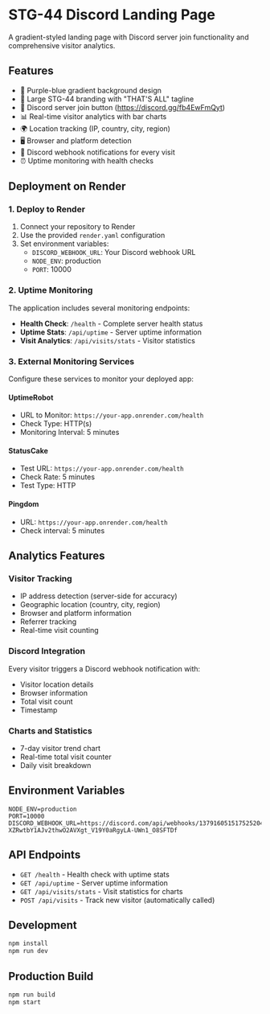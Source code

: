 # STG-44 Discord Landing Page

A gradient-styled landing page with Discord server join functionality and comprehensive visitor analytics.

## Features

- 🎨 Purple-blue gradient background design
- 🎯 Large STG-44 branding with "THAT'S ALL" tagline
- 🔗 Discord server join button (https://discord.gg/fb4EwFmQyt)
- 📊 Real-time visitor analytics with bar charts
- 🌍 Location tracking (IP, country, city, region)
- 🖥️ Browser and platform detection
- 📢 Discord webhook notifications for every visit
- ⏰ Uptime monitoring with health checks

## Deployment on Render

### 1. Deploy to Render

1. Connect your repository to Render
2. Use the provided `render.yaml` configuration
3. Set environment variables:
   - `DISCORD_WEBHOOK_URL`: Your Discord webhook URL
   - `NODE_ENV`: production
   - `PORT`: 10000

### 2. Uptime Monitoring

The application includes several monitoring endpoints:

- **Health Check**: `/health` - Complete server health status
- **Uptime Stats**: `/api/uptime` - Server uptime information
- **Visit Analytics**: `/api/visits/stats` - Visitor statistics

### 3. External Monitoring Services

Configure these services to monitor your deployed app:

#### UptimeRobot
- URL to Monitor: `https://your-app.onrender.com/health`
- Check Type: HTTP(s)
- Monitoring Interval: 5 minutes

#### StatusCake
- Test URL: `https://your-app.onrender.com/health`
- Check Rate: 5 minutes
- Test Type: HTTP

#### Pingdom
- URL: `https://your-app.onrender.com/health`
- Check interval: 5 minutes

## Analytics Features

### Visitor Tracking
- IP address detection (server-side for accuracy)
- Geographic location (country, city, region)
- Browser and platform information
- Referrer tracking
- Real-time visit counting

### Discord Integration
Every visitor triggers a Discord webhook notification with:
- Visitor location details
- Browser information
- Total visit count
- Timestamp

### Charts and Statistics
- 7-day visitor trend chart
- Real-time total visit counter
- Daily visit breakdown

## Environment Variables

```env
NODE_ENV=production
PORT=10000
DISCORD_WEBHOOK_URL=https://discord.com/api/webhooks/1379160515175252049/0bdHg0JbH3d1POYn_cDS-XZRwtbY1AJv2thwO2AVXgt_V19Y0aRgyLA-UWn1_O8SFTDf
```

## API Endpoints

- `GET /health` - Health check with uptime stats
- `GET /api/uptime` - Server uptime information
- `GET /api/visits/stats` - Visit statistics for charts
- `POST /api/visits` - Track new visitor (automatically called)

## Development

```bash
npm install
npm run dev
```

## Production Build

```bash
npm run build
npm start
```